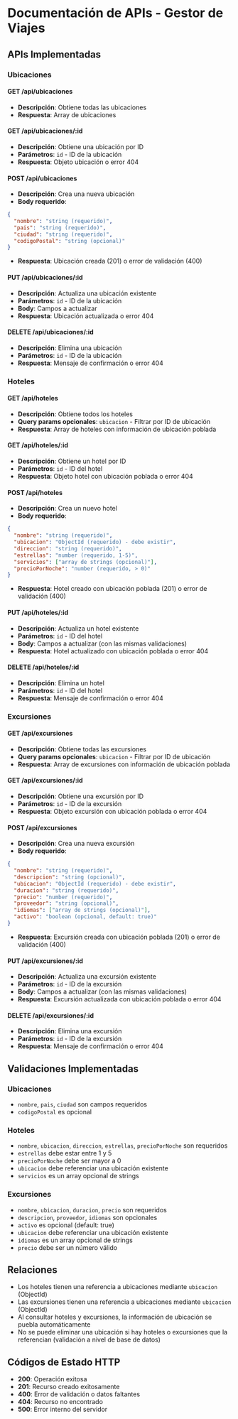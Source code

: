 # Documentación de APIs - Gestor de Viajes

## APIs Implementadas

### Ubicaciones

#### GET /api/ubicaciones
- **Descripción**: Obtiene todas las ubicaciones
- **Respuesta**: Array de ubicaciones

#### GET /api/ubicaciones/:id
- **Descripción**: Obtiene una ubicación por ID
- **Parámetros**: `id` - ID de la ubicación
- **Respuesta**: Objeto ubicación o error 404

#### POST /api/ubicaciones
- **Descripción**: Crea una nueva ubicación
- **Body requerido**:
```json
{
  "nombre": "string (requerido)",
  "pais": "string (requerido)",
  "ciudad": "string (requerido)",
  "codigoPostal": "string (opcional)"
}
```
- **Respuesta**: Ubicación creada (201) o error de validación (400)

#### PUT /api/ubicaciones/:id
- **Descripción**: Actualiza una ubicación existente
- **Parámetros**: `id` - ID de la ubicación
- **Body**: Campos a actualizar
- **Respuesta**: Ubicación actualizada o error 404

#### DELETE /api/ubicaciones/:id
- **Descripción**: Elimina una ubicación
- **Parámetros**: `id` - ID de la ubicación
- **Respuesta**: Mensaje de confirmación o error 404

### Hoteles

#### GET /api/hoteles
- **Descripción**: Obtiene todos los hoteles
- **Query params opcionales**: `ubicacion` - Filtrar por ID de ubicación
- **Respuesta**: Array de hoteles con información de ubicación poblada

#### GET /api/hoteles/:id
- **Descripción**: Obtiene un hotel por ID
- **Parámetros**: `id` - ID del hotel
- **Respuesta**: Objeto hotel con ubicación poblada o error 404

#### POST /api/hoteles
- **Descripción**: Crea un nuevo hotel
- **Body requerido**:
```json
{
  "nombre": "string (requerido)",
  "ubicacion": "ObjectId (requerido) - debe existir",
  "direccion": "string (requerido)",
  "estrellas": "number (requerido, 1-5)",
  "servicios": ["array de strings (opcional)"],
  "precioPorNoche": "number (requerido, > 0)"
}
```
- **Respuesta**: Hotel creado con ubicación poblada (201) o error de validación (400)

#### PUT /api/hoteles/:id
- **Descripción**: Actualiza un hotel existente
- **Parámetros**: `id` - ID del hotel
- **Body**: Campos a actualizar (con las mismas validaciones)
- **Respuesta**: Hotel actualizado con ubicación poblada o error 404

#### DELETE /api/hoteles/:id
- **Descripción**: Elimina un hotel
- **Parámetros**: `id` - ID del hotel
- **Respuesta**: Mensaje de confirmación o error 404

### Excursiones

#### GET /api/excursiones
- **Descripción**: Obtiene todas las excursiones
- **Query params opcionales**: `ubicacion` - Filtrar por ID de ubicación
- **Respuesta**: Array de excursiones con información de ubicación poblada

#### GET /api/excursiones/:id
- **Descripción**: Obtiene una excursión por ID
- **Parámetros**: `id` - ID de la excursión
- **Respuesta**: Objeto excursión con ubicación poblada o error 404

#### POST /api/excursiones
- **Descripción**: Crea una nueva excursión
- **Body requerido**:
```json
{
  "nombre": "string (requerido)",
  "descripcion": "string (opcional)",
  "ubicacion": "ObjectId (requerido) - debe existir",
  "duracion": "string (requerido)",
  "precio": "number (requerido)",
  "proveedor": "string (opcional)",
  "idiomas": ["array de strings (opcional)"],
  "activo": "boolean (opcional, default: true)"
}
```
- **Respuesta**: Excursión creada con ubicación poblada (201) o error de validación (400)

#### PUT /api/excursiones/:id
- **Descripción**: Actualiza una excursión existente
- **Parámetros**: `id` - ID de la excursión
- **Body**: Campos a actualizar (con las mismas validaciones)
- **Respuesta**: Excursión actualizada con ubicación poblada o error 404

#### DELETE /api/excursiones/:id
- **Descripción**: Elimina una excursión
- **Parámetros**: `id` - ID de la excursión
- **Respuesta**: Mensaje de confirmación o error 404

## Validaciones Implementadas

### Ubicaciones
- `nombre`, `pais`, `ciudad` son campos requeridos
- `codigoPostal` es opcional

### Hoteles
- `nombre`, `ubicacion`, `direccion`, `estrellas`, `precioPorNoche` son requeridos
- `estrellas` debe estar entre 1 y 5
- `precioPorNoche` debe ser mayor a 0
- `ubicacion` debe referenciar una ubicación existente
- `servicios` es un array opcional de strings

### Excursiones
- `nombre`, `ubicacion`, `duracion`, `precio` son requeridos
- `descripcion`, `proveedor`, `idiomas` son opcionales
- `activo` es opcional (default: true)
- `ubicacion` debe referenciar una ubicación existente
- `idiomas` es un array opcional de strings
- `precio` debe ser un número válido

## Relaciones
- Los hoteles tienen una referencia a ubicaciones mediante `ubicacion` (ObjectId)
- Las excursiones tienen una referencia a ubicaciones mediante `ubicacion` (ObjectId)
- Al consultar hoteles y excursiones, la información de ubicación se puebla automáticamente
- No se puede eliminar una ubicación si hay hoteles o excursiones que la referencian (validación a nivel de base de datos)

## Códigos de Estado HTTP
- **200**: Operación exitosa
- **201**: Recurso creado exitosamente
- **400**: Error de validación o datos faltantes
- **404**: Recurso no encontrado
- **500**: Error interno del servidor